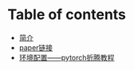 # Table of contents

* [简介](README.md)
* [paper链接](paper-lian-jie.md)
* [环境配置——pytorch折腾教程](huan-jing-pei-zhi-xue-yuan-fu-wu-qi-pytorch-zhe-teng-jiao-cheng.md)

